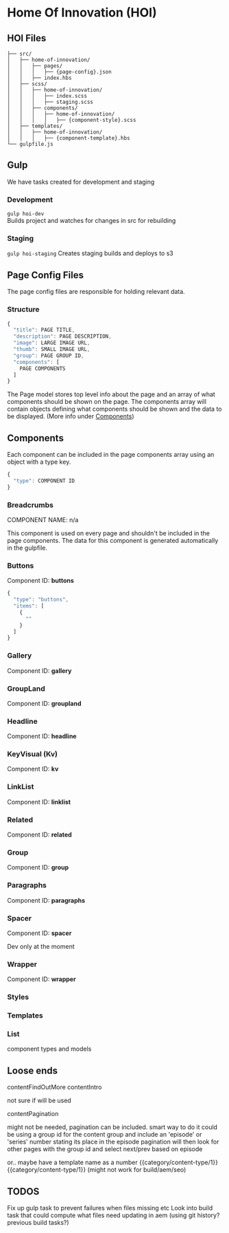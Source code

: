 # Home Of Innovation (HOI)

## HOI Files

```
├── src/
│   ├── home-of-innovation/
│   │   ├── pages/
│   │   │   ├── {page-config}.json
│   │   ├── index.hbs
│   ├── scss/
│   │   ├── home-of-innovation/
│   │   │   ├── index.scss
│   │   │   ├── staging.scss
│   │   ├── components/
│   │   │   ├── home-of-innovation/
│   │   │   │   ├── {component-style}.scss
│   ├── templates/
│   │   ├── home-of-innovation/
│   │   │   ├── {component-template}.hbs
└── gulpfile.js
```

## Gulp  
We have tasks created for development and staging

### Development
`gulp hoi-dev`  
Builds project and watches for changes in src for rebuilding

### Staging
`gulp hoi-staging`
Creates staging builds and deploys to s3

## Page Config Files  
The page config files are responsible for holding relevant data.

### Structure
```javaScript
{
  "title": PAGE TITLE,
  "description": PAGE DESCRIPTION,
  "image": LARGE IMAGE URL,
  "thumb": SMALL IMAGE URL,
  "group": PAGE GROUP ID,
  "components": [
    PAGE COMPONENTS
  ]
}

```

The Page model stores top level info about the page and an array of what components should be shown on the page. The components array will contain objects defining what components should be shown and the data to be displayed. (More info under [Components](#components))

## Components <a name="components"></a>

Each component can be included in the page components array using an object with a type key.

```javascript
{
  "type": COMPONENT ID
}
```

### Breadcrumbs
COMPONENT NAME: n/a  

This component is used on every page and shouldn't be included in the page components. The data for this component is generated automatically in the gulpfile.

### Buttons
Component ID: **buttons**

```javaScript
{
  "type": "buttons",
  "items": [
    {
      ""
    }
  ]
}
```

### Gallery
Component ID: **gallery**

### GroupLand
Component ID: **groupland**

### Headline
Component ID: **headline**

### KeyVisual (Kv)
Component ID: **kv**

### LinkList
Component ID: **linklist**

### Related
Component ID: **related**

### Group
Component ID: **group**

### Paragraphs
Component ID: **paragraphs**

### Spacer
Component ID: **spacer**

Dev only at the moment

### Wrapper
Component ID: **wrapper**


### Styles

### Templates

### List

component types and models

## Loose ends

contentFindOutMore
contentIntro

not sure if will be used

contentPagination

might not be needed, pagination can be included.
smart way to do it could be using a group id for the content group and include an 'episode' or 'series' number stating its place in the episode
pagination will then look for other pages with the group id and select next/prev based on episode

or.. maybe have a template name as a number
{{category/content-type/1}}
{{category/content-type/1}}
(might not work for build/aem/seo)

## TODOS

Fix up gulp task to prevent failures when
 files missing etc
Look into build task that could compute what files need updating in aem (using git history? previous build tasks?)
